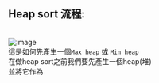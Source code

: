 Heap sort 流程:
------

<br>![image](https://github.com/LaiYuChung/DSA_leetcode-project/blob/master/image/Max_Min_Heap.jpg)
<br>這是如何先產生一個`Max heap` 或 `Min heap`
<br>在做heap sort之前我們要先產生一個heap(堆)
<br>並將它作為




